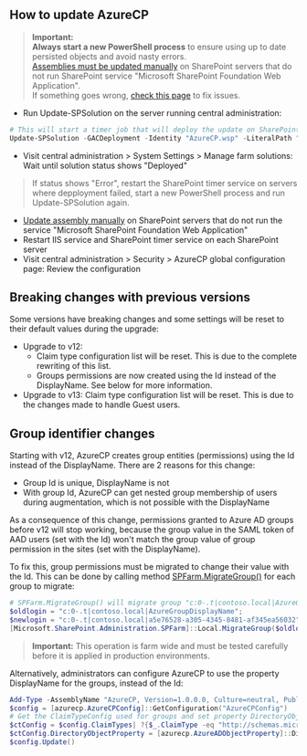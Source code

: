 ## How to update AzureCP

> **Important:**  
> **Always start a new PowerShell process** to ensure using up to date persisted objects and avoid nasty errors.  
> [Assemblies must be updated manually](Install-AzureCP.html) on SharePoint servers that do not run SharePoint service "Microsoft SharePoint Foundation Web Application".  
> If something goes wrong, [check this page](Fix-setup-issues.html) to fix issues.

- Run Update-SPSolution on the server running central administration:

```powershell
# This will start a timer job that will deploy the update on SharePoint servers. Central administration will restart during the process
Update-SPSolution -GACDeployment -Identity "AzureCP.wsp" -LiteralPath "F:\Data\Dev\AzureCP.wsp"
```

- Visit central administration > System Settings > Manage farm solutions: Wait until solution status shows "Deployed"
> If status shows "Error", restart the SharePoint timer service on servers where depployment failed, start a new PowerShell process and run Update-SPSolution again.
- [Update assembly manually](Install-AzureCP.html) on SharePoint servers that do not run the service "Microsoft SharePoint Foundation Web Application"
- Restart IIS service and SharePoint timer service on each SharePoint server
- Visit central administration > Security > AzureCP global configuration page: Review the configuration

## Breaking changes with previous versions

Some versions have breaking changes and some settings will be reset to their default values during the upgrade:

- Upgrade to v12:
  - Claim type configuration list will be reset. This is due to the complete rewriting of this list.
  - Groups permissions are now created using the Id instead of the DisplayName. See below for more information.
- Upgrade to v13: Claim type configuration list will be reset. This is due to the changes made to handle Guest users.

## Group identifier changes

Starting with v12, AzureCP creates group entities (permissions) using the Id instead of the DisplayName. There are 2 reasons for this change:

- Group Id is unique, DisplayName is not
- With group Id, AzureCP can get nested group membership of users during augmentation, which is not possible with the DisplayName

As a consequence of this change, permissions granted to Azure AD groups before v12 will stop working, because the group value in the SAML token of AAD users (set with the Id) won't match the group value of group permission in the sites (set with the DisplayName).

To fix this, group permissions must be migrated to change their value with the Id. This can be done by calling method [SPFarm.MigrateGroup()](https://msdn.microsoft.com/en-us/library/office/microsoft.sharepoint.administration.spfarm.migrategroup.aspx) for each group to migrate:

```powershell
# SPFarm.MigrateGroup() will migrate group "c:0-.t|contoso.local|AzureGroupDisplayName" to "c:0-.t|contoso.local|a5e76528-a305-4345-8481-af345ea56032" in the whole farm
$oldlogin = "c:0-.t|contoso.local|AzureGroupDisplayName";
$newlogin = "c:0-.t|contoso.local|a5e76528-a305-4345-8481-af345ea56032";
[Microsoft.SharePoint.Administration.SPFarm]::Local.MigrateGroup($oldlogin, $newlogin);
```

> **Important:** This operation is farm wide and must be tested carefully before it is applied in production environments.

Alternatively, administrators can configure AzureCP to use the property DisplayName for the groups, instead of the Id:

```powershell
Add-Type -AssemblyName "AzureCP, Version=1.0.0.0, Culture=neutral, PublicKeyToken=65dc6b5903b51636"
$config = [azurecp.AzureCPConfig]::GetConfiguration("AzureCPConfig")
# Get the ClaimTypeConfig used for groups and set property DirectoryObjectProperty to DisplayName
$ctConfig = $config.ClaimTypes| ?{$_.ClaimType -eq "http://schemas.microsoft.com/ws/2008/06/identity/claims/role"}
$ctConfig.DirectoryObjectProperty = [azurecp.AzureADObjectProperty]::DisplayName
$config.Update()
```
